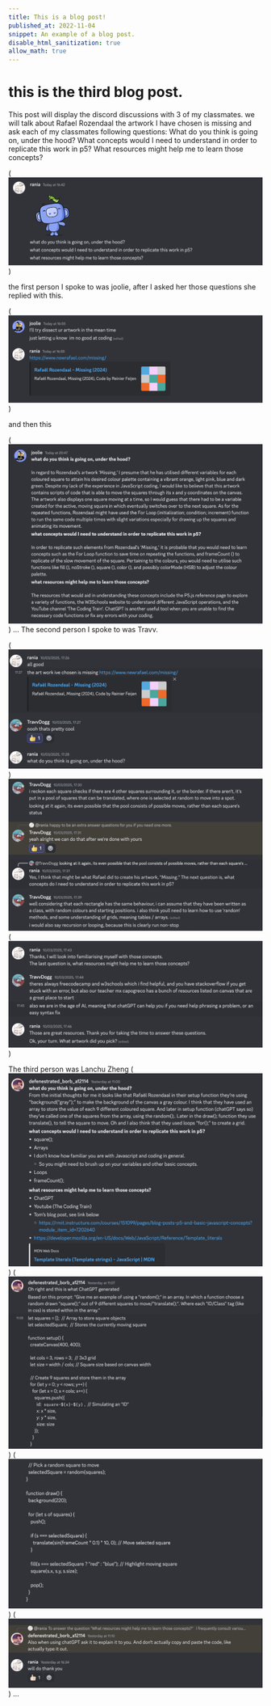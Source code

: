 ```yaml
---
title: This is a blog post!
published_at: 2022-11-04
snippet: An example of a blog post.
disable_html_sanitization: true
allow_math: true
---
```


# this is the third blog post.

This post will display the discord discussions with 3 of my classmates. we will talk about Rafael Rozendaal the artwork I have chosen is missing and ask each of my classmates following questions:
What do you think is going on, under the hood?
What concepts would I need to understand in order to replicate this work in p5?
What resources might help me to learn those concepts?

(![alt text](intro1.png))

the first person I spoke to was joolie, after I asked her those questions she replied with this.

(![alt text](convo.png))

and then this

(![alt text](convo2.png))
...
The second person I spoke to was Travv.

(![alt text](<travv intro.png>))
![alt text](<travv convo 2.png>)
(![alt text](<travv convo 1-1.png>))

The third person was Lanchu Zheng
(![alt text](<lanchu convo 1.png>))
(![alt text](<lanchu convo 2.png>))
(![alt text](<lanchu convo 3.png>))
(![alt text](<lanchu convo 4.png>))
...
